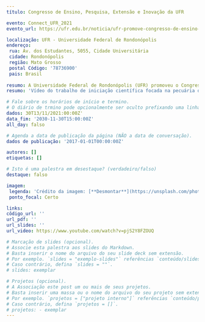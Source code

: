 ```yaml
---
título: Congresso de Ensino, Pesquisa, Extensão e Inovação da UFR

evento: Connect_UFR_2021
evento_url: https://ufr.edu.br/noticia/ufr-promove-congresso-de-ensino-pesquisa-extensao-e-inovacao-da-ufr-connect-ufr-2021/

localização: UFR - Universidade Federal de Rondonópolis
endereço:
 rua: Av. dos Estudantes, 5055, Cidade Universitária
 cidade: Rondonópolis
 região: Mato Grosso
 postal Código: '78736900'
 pais: Brasil
 
resumo: A Universidade Federal de Rondonópolis (UFR) promoveu o Congresso de Ensino, Pesquisa, Extensão e Inovação da UFR (Connect UFR 2021).
resumo: 'Vídeo do trabalho de iniciação científica focada na pecuária de precisão utilizando visão computacional, apresentado no Congresso de Ensino, Pesquisa, Extensão e Inovação “UFR - Connect_UFR_2021”. Realizado na Universidade Federal de Rondonópolis, orientado pelo professor Dr. Jofran Luiz de Oliveira.'

# Fale sobre os horários de início e termino.
# O diário de trmino pode opcionalmente ser oculto prefixando uma linha com `#`.
dados: 30T13/11/2021:00:00Z'
data_fim: '2030-11-30T15:00:00Z'
all_day: falso

# Agenda a data de publicação da página (NÃO a data de conversação).
dados de publicação: '2017-01-01T00:00:00Z'

autores: []
etiquetas: []

# Isto é uma palestra em desestaque? (verdadeiro/falso)
destaque: falso

imagem:
 legenda: 'Crédito da imagem: [**Desmontar**](https://unsplash.com/photos/bzdhc5b3Bxs)'
 ponto_focal: Certo

links:
côdigo_url: ''
url_pdf: ''
url_slides: ''
url_video: https://www.youtube.com/watch?v=pjS2Y8FZOUQ

# Marcação de slides (opcional).
# Associe esta palestra aos slides do Markdown.
# Basta inserir o nome do arquivo do seu slide deck sem extensão.
# Por exemplo. `slides = "exemplo-slides"` referências `conteúdo/slides/exemplo-slides.md`.
# Caso contrário, defina `slides = ""`.
# slides: exemplar

# Projetos (opcional).
# A Associação este post um ou mais de seus projetos.
# Basta inserir uma massa ou o nome do arquivo do seu projeto sem extensão.
# Por exemplo. `projetos = ["projeto interno"]` referências `conteúdo/projeto/aprendizagem profunda/index.md`.
# Caso contrário, defina `projetos = []`.
# projetos: - exemplar
---
```


